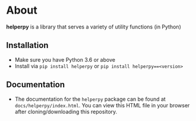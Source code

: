 # About
**helperpy** is a library that serves a variety of utility functions (in Python)

## Installation
- Make sure you have Python 3.6 or above
- Install via `pip install helperpy` or `pip install helperpy==<version>`

## Documentation
- The documentation for the `helperpy` package can be found at `docs/helperpy/index.html`. You can view this HTML file in your browser after cloning/downloading this repository.
